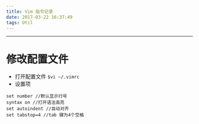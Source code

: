 ```yaml
---
title: Vim 指令记录
date: 2017-03-22 16:37:49
tags: Util
---
```


--------------------
# 修改配置文件
- 打开配置文件
 ` $vi ~/.vimrc `
- 设置项
 ```
 set number //默认显示行号
 syntax on //打开语法高亮
 set autoindent //自动对齐
 set tabstop=4 //tab 键为4个空格
 ```
